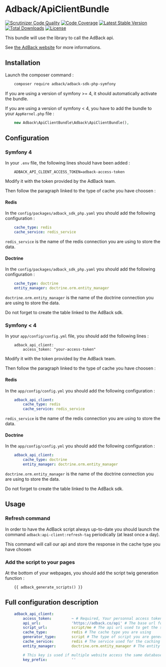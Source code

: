 Adback/ApiClientBundle
======================

[![Scrutinizer Code Quality](https://scrutinizer-ci.com/g/dekalee/adback-analytics-bundle/badges/quality-score.png?b=master)](https://scrutinizer-ci.com/g/dekalee/adback-analytics-bundle/?branch=master)
[![Code Coverage](https://scrutinizer-ci.com/g/dekalee/adback-analytics-bundle/badges/coverage.png?b=master)](https://scrutinizer-ci.com/g/dekalee/adback-analytics-bundle/?branch=master)
[![Latest Stable Version](https://poser.pugx.org/dekalee/adback-analytics-bundle/v/stable)](https://packagist.org/packages/dekalee/adback-analytics-bundle)
[![Total Downloads](https://poser.pugx.org/dekalee/adback-analytics-bundle/downloads)](https://packagist.org/packages/dekalee/adback-analytics-bundle)
[![License](https://poser.pugx.org/dekalee/adback-analytics-bundle/license)](https://packagist.org/packages/dekalee/adback-analytics-bundle)

This bundle will use the library to call the AdBack api.

See [the AdBack website](https://www.adback.co/) for more informations.

Installation
------------

Launch the composer command :

```bash
    composer require adback/adback-sdk-php-symfony
```

If you are using a version of symfony >= 4, it should automatically activate the bundle.

If you are using a version of symfony < 4, you have to add the bundle to your `AppKernel.php` file :

```php
    new Adback\ApiClientBundle\Adback\ApiClientBundle(),
```

Configuration
-------------

### Symfony 4

In your `.env` file, the following lines should have been added :

```dotenv
    ADBACK_API_CLIENT_ACCESS_TOKEN=adback-access-token
```

Modify it with the token provided by the AdBack team.

Then follow the paragraph linked to the type of cache you have choosen :

#### Redis

In the `config/packages/adback_sdk_php.yaml` you should add the following configuration :

```yaml
    cache_type: redis
    cache_service: redis_service
```

`redis_service` is the name of the redis connection you are using to store the data.

#### Doctrine

In the `config/packages/adback_sdk_php.yaml` you should add the following configuration :

```yaml
    cache_type: doctrine
    entity_manager: doctrine.orm.entity_manager
```

`doctrine.orm.entity_manager` is the name of the doctrine connection you are using to store the data.

Do not forget to create the table linked to the AdBack sdk.

### Symfony < 4

In your `app/config/config.yml` file, you should add the following lines :

```dotenv
    adback_api_client:
        access_token: "your-access-token"
```

Modify it with the token provided by the AdBack team.

Then follow the paragraph linked to the type of cache you have choosen :

#### Redis

In the `app/config/config.yml` you should add the following configuration :

```yaml
    adback_api_client:
        cache_type: redis
        cache_service: redis_service
```

`redis_service` is the name of the redis connection you are using to store the data.

#### Doctrine

In the `app/config/config.yml` you should add the following configuration :

```yaml
    adback_api_client:
        cache_type: doctrine
        entity_manager: doctrine.orm.entity_manager
```

`doctrine.orm.entity_manager` is the name of the doctrine connection you are using to store the data.

Do not forget to create the table linked to the AdBack sdk.

Usage
-----

### Refresh command

In order to have the AdBack script always up-to-date you should launch the command `adback:api-client:refresh-tag`
periodically (at least once a day).

This command will call our api and store the response in the cache type you have chosen

### Add the script to your pages

At the bottom of your webpages, you should add the script twig generation function :

```twig
    {{ adback_generate_scripts() }}
```

Full configuration description
------------------------------

```yaml
    adback_api_client:
        access_token:         ~ # Required, Your personnal access token
        api_url:              'https://adback.co/api' # The base url for the api
        script_url:           script/me # The api url used to get the script
        cache_type:           redis # The cache type you are using
        generator_type:       script # The type of script you are generating
        cache_service:        redis # The service used for the caching
        entity_manager:       doctrine.orm.entity_manager # The entity manager used (only if you use the doctrine cache

        # This key is used if multiple website access the same database
        key_prefix:           ''
```
